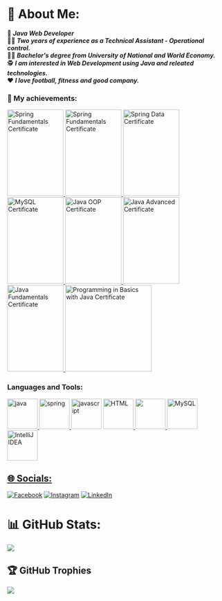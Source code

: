 # 💫 About Me:
👷 <em> <strong>Java Web Developer</strong> </em> <br />
👨‍💼 <em> <strong>Two years of experience as a Technical Assistant - Operational control.</strong> </em> <br />
👨‍🎓 <em> <strong>Bachelor's degree from University of National and World Economy.</strong> </em> <br />
🕵️ <em> <strong>I am interested in Web Development using Java and releated technologies. </strong> </em> <br />
❤️ <em> <strong>I love football, fitness and good company. </strong> </em> <br />

### 🥳 My achievements:
<a href="https://softuni.bg/certificates/details/219351/da6a7944">
   <img src="https://github.com/StefanHristov1997/StefanHristov1997/assets/133797718/804fa575-f550-4f58-909b-e9cbc2affc53" alt="Spring Fundamentals Certificate" width="130" height="200"/>
</a>
<a href="https://www.udemy.com/certificate/UC-1840f57a-22f1-4a5b-a6a9-f04724e63260/">
  <img src="https://github.com/user-attachments/assets/1f5693c4-dd47-4aba-8bbf-591fcfbbc403" alt="Spring Fundamentals Certificate" width="130" height="200"/>
</a>
<a href="https://softuni.bg/certificates/details/209326/64bb13fb">
   <img src="https://github.com/StefanHristov1997/StefanHristov1997/assets/133797718/960ca98b-0304-4d4a-8284-34f5f159acb6" alt="Spring Data Certificate" width="130" height="200"/>
</a>
<a href="https://softuni.bg/certificates/details/202756/aa036a74">
<img src="https://github.com/StefanHristov1997/StefanHristov1997/assets/133797718/84aea044-11d5-4226-a800-f282aa102123" alt="MySQL Certificate" width="130" height="200" />
</a>
<a href="https://softuni.bg/certificates/details/195784/f304d6fc">
  <img src="https://github.com/StefanHristov1997/StefanHristov1997/assets/133797718/59b04347-9cf0-4b61-a2e2-aa30633b1b2d" alt="Java OOP Certificate" width="130" height="200" />
</a>
<a href="https://softuni.bg/certificates/details/188653/f45d247c">
  <img src="https://github.com/StefanHristov1997/Java_Advanced_Course/assets/133797718/c13421c3-a433-409f-845c-ca7f0d3e30fb" alt="Java Advanced Certificate" width="130" height="200" />
</a>
<a href="https://softuni.bg/certificates/details/179923/a28f01ab">
  <img src="https://github.com/StefanHristov1997/StefanHristov1997/assets/133797718/3de9447f-c3e5-47a5-964d-9c492b9d4a5c" alt="Java Fundamentals Certificate" width="130" height="200" />
</a>
<a href="https://softuni.bg/certificates/details/163770/fa4ce90b">
  <img src="https://github.com/StefanHristov1997/Programming_In_Basics_Course/assets/133797718/6b3b5f3f-ee4a-41d8-8ca4-48adfa47b84a" alt="Programming in Basics with Java Certificate" weidth="130" height="200" />
</a>


<h3 align="left">Languages and Tools:</h3>
<a href="https://www.java.com" target="_blank" rel="noreferrer"> <img src="https://github.com/StefanHristov1997/StefanHristov1997/assets/133797718/2a27dfd8-335e-4497-9010-d57adb80e964" alt="java" width="70" height="70"/>
<a href="https://spring.io/projects/spring-framework" target="_blank" rel="noreferrer"> <img src="https://github.com/StefanHristov1997/StefanHristov1997/assets/133797718/06a23294-456f-4158-84f0-3fc91d575b5a" alt="spring" width="70" height="70"/>
<a href="https://developer.mozilla.org/en-US/docs/Web/JavaScript">
  <img src="https://github.com/StefanHristov1997/StefanHristov1997/assets/133797718/332d328b-66a8-42b9-ad89-c6d6e31e5ebc" alt="javascript" width="70" height="70"></a>
</a>
<a href="https://developer.mozilla.org/en-US/docs/Web/HTML" target="_blank" rel="noreferrer"> <img src="https://github.com/StefanHristov1997/StefanHristov1997/assets/133797718/a68a4640-964a-4e8f-ad74-0abf7a843448" alt="HTML" widht="70" height="70" />
<a href="https://www.w3.org/Style/CSS/Overview.en.html" target="_blank" rel="noreferrer"> <img src="https://github.com/StefanHristov1997/StefanHristov1997/assets/133797718/4054bb68-f4cd-4633-a754-ef18d6d5d52e" al="CSS" width="70" height="70" />
<a href="https://www.mysql.com" target="_blank" rel="noreferrer"> <img src="https://github.com/StefanHristov1997/StefanHristov1997/assets/133797718/7b39b9b9-a0db-46d4-bcc9-037ee1f07013" alt="MySQL" width="70" height="70"/> 
<a href="https://www.jetbrains.com" target="_blank" rel="noreferrer"> <img src="https://github.com/StefanHristov1997/StefanHristov1997/assets/133797718/5ba4cf23-875d-4130-9a17-cc4ffce3084d" alt="IntelliJ IDEA" width="70" height="70" />



## 🌐 Socials:
[![Facebook](https://img.shields.io/badge/Facebook-%231877F2.svg?logo=Facebook&logoColor=white)](https://www.facebook.com/stefan.hristov.336?sk=wall&notif_id=1670657194203488&notif_t=wall&ref=notif) [![Instagram](https://img.shields.io/badge/Instagram-%23E4405F.svg?logo=Instagram&logoColor=white)](https://instagram.com/s_hristov_) [![LinkedIn](https://img.shields.io/badge/LinkedIn-%230077B5.svg?logo=linkedin&logoColor=white)](https://www.linkedin.com/in/stefan-hristov-5a2a36299/) 
# 📊 GitHub Stats:
![](https://github-readme-stats.vercel.app/api?username=StefanHristov1997&theme=monokai&hide_border=false&include_all_commits=false&count_private=false)<br/>

## 🏆 GitHub Trophies
![](https://github-profile-trophy.vercel.app/?username=StefanHristov1997&theme=dark&no-frame=false&no-bg=true&margin-w=4)


<!-- Proudly created with GPRM ( https://gprm.itsvg.in ) -->
